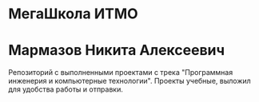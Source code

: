 # МегаШкола ИТМО

# Мармазов Никита Алексеевич

Репозиторий с выполненными проектами с трека "Программная инженерия и компьютерные технологии".
Проекты учебные, выложил для удобства работы и отправки.
